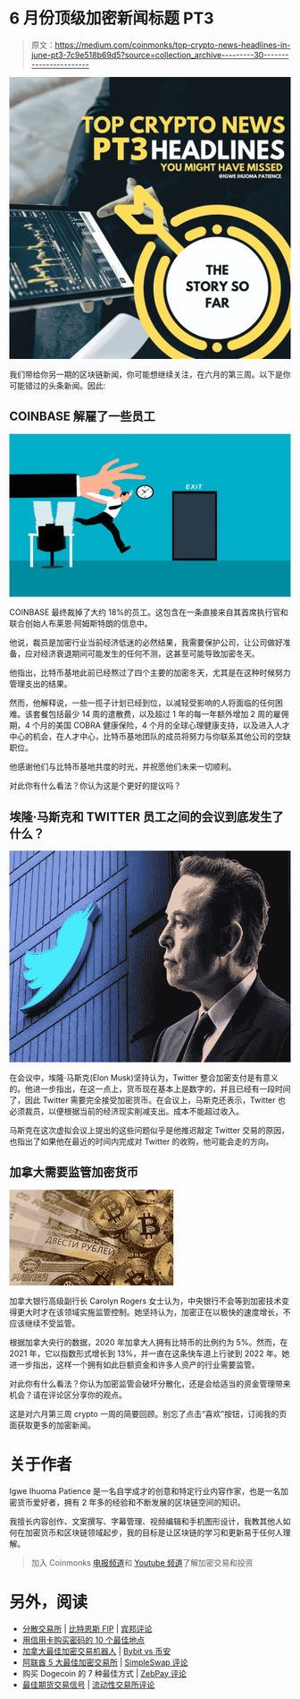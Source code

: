 # 6 月份顶级加密新闻标题 PT3

> 原文：<https://medium.com/coinmonks/top-crypto-news-headlines-in-june-pt3-7c9e518b69d5?source=collection_archive---------30----------------------->

![](img/76f97aefc7cabd347e85526a64e346ce.png)

我们带给你另一期的区块链新闻，你可能想继续关注，在六月的第三周。以下是你可能错过的头条新闻。因此:

## COINBASE 解雇了一些员工

![](img/760e3bc706bab4905c48852c08bebb54.png)

COINBASE 最终裁掉了大约 18%的员工。这包含在一条直接来自其首席执行官和联合创始人布莱恩·阿姆斯特朗的信息中。

他说，裁员是加密行业当前经济低迷的必然结果，我需要保护公司，让公司做好准备，应对经济衰退期间可能发生的任何不测，这甚至可能导致加密冬天。

他指出，比特币基地此前已经熬过了四个主要的加密冬天，尤其是在这种时候努力管理支出的结果。

然而，他解释说，一些一揽子计划已经到位，以减轻受影响的人将面临的任何困难。该套餐包括最少 14 周的遣散费，以及超过 1 年的每一年额外增加 2 周的雇佣期，4 个月的美国 COBRA 健康保险，4 个月的全球心理健康支持，以及进入人才中心的机会，在人才中心，比特币基地团队的成员将努力与你联系其他公司的空缺职位。

他感谢他们与比特币基地共度的时光，并祝愿他们未来一切顺利。

对此你有什么看法？你认为这是个更好的提议吗？

## 埃隆·马斯克和 TWITTER 员工之间的会议到底发生了什么？

![](img/3ad48f06a2dc2d893cdb3e9c47ea2a77.png)

在会议中，埃隆·马斯克(Elon Musk)坚持认为，Twitter 整合加密支付是有意义的。他进一步指出，在这一点上，货币现在基本上是数字的，并且已经有一段时间了，因此 Twitter 需要完全接受加密货币。在会议上，马斯克还表示，Twitter 也必须裁员，以便根据当前的经济现实削减支出。成本不能超过收入。

马斯克在这次虚拟会议上提出的这些问题似乎是他推迟敲定 Twitter 交易的原因，也指出了如果他在最近的时间内完成对 Twitter 的收购，他可能会走的方向。

## 加拿大需要监管加密货币

![](img/31c66eb09514acf849679d788d47f836.png)

加拿大银行高级副行长 Carolyn Rogers 女士认为，中央银行不会等到加密技术变得更大时才在该领域实施监管控制。她坚持认为，加密正在以极快的速度增长，不应该继续不受监管。

根据加拿大央行的数据，2020 年加拿大人拥有比特币的比例约为 5%。然而，在 2021 年，它以指数形式增长到 13%，并一直在这条快车道上行驶到 2022 年。她进一步指出，这样一个拥有如此巨额资金和许多人资产的行业需要监管。

对此你有什么看法？你认为加密监管会破坏分散化，还是会给适当的资金管理带来机会？请在评论区分享你的观点。

这是对六月第三周 crypto 一周的简要回顾。别忘了点击“喜欢”按钮，订阅我的页面获取更多的加密新闻。

# 关于作者

Igwe Ihuoma Patience 是一名自学成才的创意和特定行业内容作家，也是一名加密货币爱好者，拥有 2 年多的经验和不断发展的区块链空间的知识。

我擅长内容创作、文案撰写、字幕管理、视频编辑和手机图形设计，我教其他人如何在加密货币和区块链领域起步，我的目标是让区块链的学习和更新易于任何人理解。

> 加入 Coinmonks [电报频道](https://t.me/coincodecap)和 [Youtube 频道](https://www.youtube.com/c/coinmonks/videos)了解加密交易和投资

# 另外，阅读

*   [分散交易所](https://coincodecap.com/what-are-decentralized-exchanges) | [比特恩斯 FIP](https://coincodecap.com/bitbns-fip) | [宾邦评论](https://coincodecap.com/bingbon-review)
*   [用信用卡购买密码的 10 个最佳地点](https://coincodecap.com/buy-crypto-with-credit-card)
*   [加拿大最佳加密交易机器人](https://coincodecap.com/5-best-crypto-trading-bots-in-canada) | [Bybit vs 币安](https://coincodecap.com/bybit-binance-moonxbt)
*   [阿联酋 5 大最佳加密交易所](https://coincodecap.com/best-crypto-exchanges-in-uae) | [SimpleSwap 评论](https://coincodecap.com/simpleswap-review)
*   购买 Dogecoin 的 7 种最佳方式 | [ZebPay 评论](https://coincodecap.com/zebpay-review)
*   [最佳期货交易信号](https://coincodecap.com/futures-trading-signals) | [流动性交易所评论](https://coincodecap.com/liquid-exchange-review)